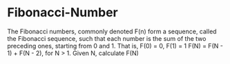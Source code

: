 # Fibonacci-Number
The Fibonacci numbers, commonly denoted F(n) form a sequence, called the Fibonacci sequence, such that each number is the sum of the two preceding ones, starting from 0 and 1. That is,  F(0) = 0,   F(1) = 1 F(N) = F(N - 1) + F(N - 2), for N > 1. Given N, calculate F(N)
